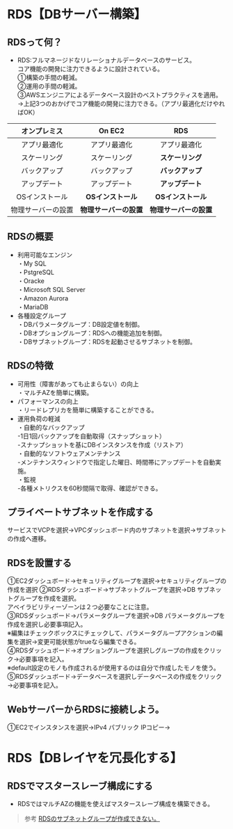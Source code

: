 # RDS【DBサーバー構築】  
## RDSって何？  
* RDS:フルマネージドなリレーショナルデータベースのサービス。<br>コア機能の開発に注力できるように設計されている。  
①構築の手間の軽減。  
②運用の手間の軽減。  
③AWSエンジニアによるデータベース設計のベストプラクティスを適用。  
→上記3つのおかげでコア機能の開発に注力できる。（アプリ最適化だけやればOK）

|オンプレミス|On EC2|RDS|
|:-------:|:----:|:--:|
|アプリ最適化|アプリ最適化|アプリ最適化|
|スケーリング|スケーリング|**スケーリング**|
|バックアップ|バックアップ|**バックアップ**|
|アップデート|アップデート|**アップデート**
|OSインストール|**OSインストール**|**OSインストール**|
|物理サーバーの設置|**物理サーバーの設置**|**物理サーバーの設置**|

## RDSの概要  
* 利用可能なエンジン  
・My SQL  
・PstgreSQL    
・Oracke    
・Microsoft SQL Server    
・Amazon Aurora    
・MariaDB    
* 各種設定グループ    
・DBパラメータグループ：DB設定値を制御。    
・DBオプショングループ：RDSへの機能追加を制御。  
・DBサブネットグループ：RDSを起動させるサブネットを制御。  

## RDSの特徴  
* 可用性（障害があっても止まらない）の向上  
・マルチAZを簡単に構築。  
* パフォーマンスの向上  
・リードレプリカを簡単に構築することができる。  
* 運用負荷の軽減  
・自動的なバックアップ  
-1日1回バックアップを自動取得（スナップショット）  
-スナップショットを基にDBインスタンスを作成（リストア）  
・自動的なソフトウェアメンテナンス   
-メンテナンスウィンドウで指定した曜日、時間帯にアップデートを自動実施。  
・監視  
-各種メトリクスを60秒間隔で取得、確認ができる。  

## プライベートサブネットを作成する  
サービスでVCPを選択→VPCダッシュボード内のサブネットを選択→サブネットの作成へ遷移。  

## RDSを設置する  
①EC2ダッシュボード→セキュリティグループを選択→セキュリティグループの作成を選択
②RDSダッシュボード→サブネットグループを選択→DB サブネットグループを作成を選択。<br>アベイラビリティーゾーンは２つ必要なことに注意。  
③RDSダッシュボード→パラメータグループを選択→DB パラメータグループを作成を選択し必要事項記入。  
※編集はチェックボックスにチェックして、パラメータグループアクションの編集を選択→変更可能状態がtrueなら編集できる。  
④RDSダッシュボード→オプショングループを選択しグループの作成をクリック→必要事項を記入。  
※default設定のモノも作成されるが使用するのは自分で作成したモノを使う。  
⑤RDSダッシュボード→データベースを選択しデータベースの作成をクリック→必要事項を記入。  

## WebサーバーからRDSに接続しよう。  
①EC2でインスタンスを選択→IPv4 パブリック IPコピー→

# RDS【DBレイヤを冗長化する】  
## RDSでマスタースレーブ構成にする  
* RDSではマルチAZの機能を使えばマスタースレーブ構成を構築できる。  


> 参考
[RDSのサブネットグループが作成できない。](https://www.wantanblog.com/entry/2019/09/24/225020)


